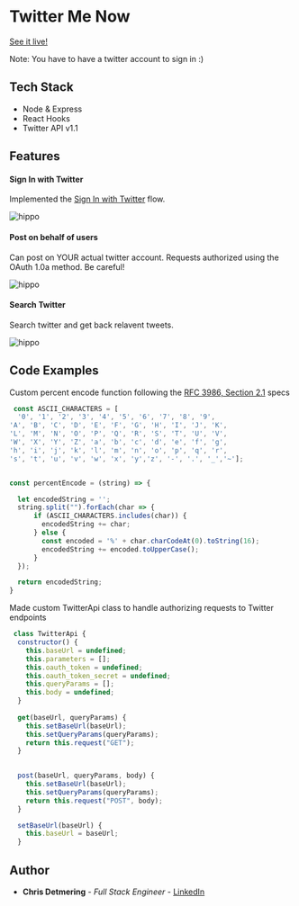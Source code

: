 # Twitter Me Now

[See it live!](https://twitter-me-now.herokuapp.com/)

Note: You have to have a twitter account to sign in :)

## Tech Stack

* Node & Express
* React Hooks
* Twitter API v1.1


  
## Features

#### Sign In with Twitter

Implemented the [Sign In with Twitter](https://developer.twitter.com/en/docs/authentication/guides/log-in-with-twitter) flow.

![hippo](https://media.giphy.com/media/WzkEeAJTQcCeQ1p44z/giphy.gif)

#### Post on behalf of users
Can post on YOUR actual twitter account.
Requests authorized using the OAuth 1.0a method. Be careful!

![hippo](https://media.giphy.com/media/Qy2xgc1DYKRSjXI8wy/giphy.gif)


#### Search Twitter
Search twitter and get back relavent tweets.

![hippo](https://media.giphy.com/media/qnSbLI79r9dvt5EYZe/giphy.gif)
  
  
## Code Examples

Custom percent encode function following the [RFC 3986, Section 2.1](https://datatracker.ietf.org/doc/html/rfc3986#section-2.1) specs


```javascript
 const ASCII_CHARACTERS = [
  '0', '1', '2', '3', '4', '5', '6', '7', '8', '9',
'A', 'B', 'C', 'D', 'E', 'F', 'G', 'H', 'I', 'J', 'K',
'L', 'M', 'N', 'O', 'P', 'Q', 'R', 'S', 'T', 'U', 'V', 
'W', 'X', 'Y', 'Z', 'a', 'b', 'c', 'd', 'e', 'f', 'g', 
'h', 'i', 'j', 'k', 'l', 'm', 'n', 'o', 'p', 'q', 'r', 
's', 't', 'u', 'v', 'w', 'x', 'y','z', '-', '.', '_','~']; 


const percentEncode = (string) => { 

  let encodedString = ''; 
  string.split("").forEach(char => {
      if (ASCII_CHARACTERS.includes(char)) { 
        encodedString += char; 
      } else { 
        const encoded = '%' + char.charCodeAt(0).toString(16); 
        encodedString += encoded.toUpperCase(); 
      }
  });

  return encodedString; 
}
```

Made custom TwitterApi class to handle authorizing requests to Twitter endpoints
```javascript
 class TwitterApi { 
  constructor() { 
    this.baseUrl = undefined;
    this.parameters = [];
    this.oauth_token = undefined;
    this.oauth_token_secret = undefined;
    this.queryParams = []; 
    this.body = undefined; 
  }
  
  get(baseUrl, queryParams) { 
    this.setBaseUrl(baseUrl);
    this.setQueryParams(queryParams); 
    return this.request("GET"); 
  }

  
  post(baseUrl, queryParams, body) { 
    this.setBaseUrl(baseUrl);
    this.setQueryParams(queryParams); 
    return this.request("POST", body); 
  }

  setBaseUrl(baseUrl) { 
    this.baseUrl = baseUrl; 
  }
```


## Author

* **Chris Detmering** - *Full Stack Engineer* -  [LinkedIn](https://www.linkedin.com/in/chris-detmering-1b8b9851/)
